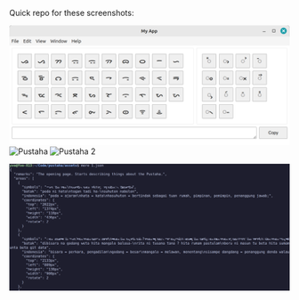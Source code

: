 Quick repo for these screenshots:

![Keyboard](/keyboard.png?raw=true "Keyboard")
![Pustaha](/pustaha.png?raw=true "Pustaha")
![Pustaha 2](/pustaha2.png?raw=true "Pustaha 2")

![JSON](/json.png?raw=true "Pustaha 2")
